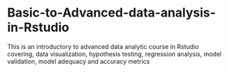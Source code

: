 # Basic-to-Advanced-data-analysis-in-Rstudio
This is an introductory to advanced data analytic course in Rstudio covering, data visualization, hypothesis testing, regression analysis, model validation, model adequacy and accuracy metrics 
